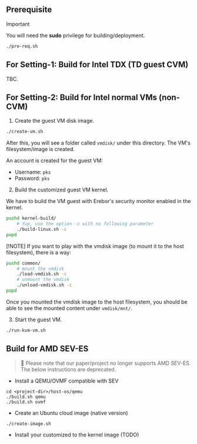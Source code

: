 ## Prerequisite

> [!IMPORTANT]
> You will need the **sudo** privilege for building/deployment.

```bash
./pre-req.sh
```

## For Setting-1: Build for Intel TDX (TD guest CVM)

TBC.

## For Setting-2: Build for Intel normal VMs (non-CVM)

1. Create the guest VM disk image.

```bash
./create-vm.sh
```

After this, you will see a folder called `vmdisk/` under this directory. The VM's filesystem/image is created.

An account is created for the guest VM:
- Username: `pks`
- Password: `pks`

2. Build the customized guest VM kernel.

 We have to build the VM guest with Erebor's security monitor enabled in the kernel.

```bash
pushd kernel-build/
    # Yup, use the option -c with no following parameter
    ./build-linux.sh -c
popd
```


[!NOTE]
If you want to play with the vmdisk image (to mount it to the host filesystem), there is a way:

```bash
pushd common/
    # mount the vmdisk
    ./load-vmdisk.sh -c
    # unmount the vmdisk
    ./unload-vmdisk.sh -c
popd
```

Once you mounted the vmdisk image to the host filesystem, you should be able to see the mounted content under `vmdisk/mnt/`.

3. Start the guest VM.

```bash
./run-kvm-vm.sh
```

## Build for AMD SEV-ES

> :stop_sign:
> Please note that our paper/project no longer supports AMD SEV-ES.
> The below instructions are deprecated.

- Install a QEMU/OVMF compatible with SEV
```
cd <project-dir>/host-os/qemu
./build.sh qemu
./build.sh ovmf
```

- Create an Ubuntu cloud image (native version)
```
./create-image.sh
```

- Install your customized to the kernel image (TODO)

